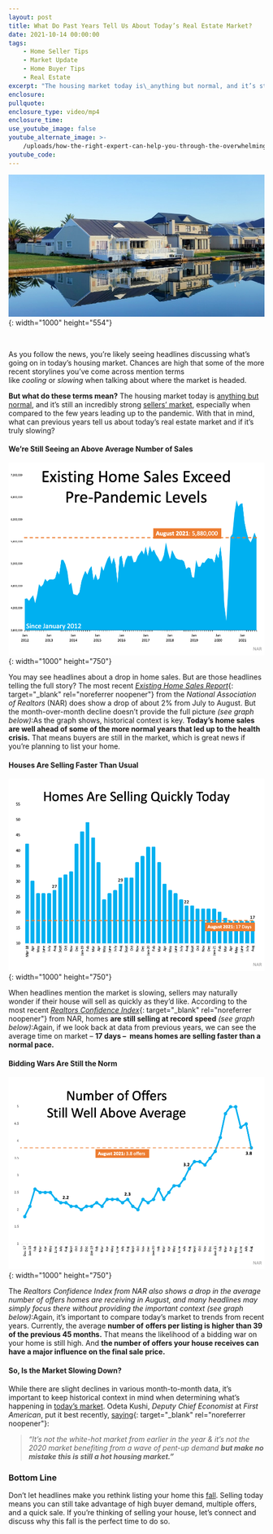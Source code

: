 ```yaml
---
layout: post
title: What Do Past Years Tell Us About Today’s Real Estate Market?
date: 2021-10-14 00:00:00
tags:
    - Home Seller Tips
    - Market Update
    - Home Buyer Tips
    - Real Estate
excerpt: "The housing market today is\_anything but normal, and it’s still an incredibly strong\_sellers’ market, especially when compared to the few years leading up to the pandemic. With that in mind, what can previous years tell us about today’s real estate market and if it’s truly slowing?"
enclosure:
pullquote:
enclosure_type: video/mp4
enclosure_time:
use_youtube_image: false
youtube_alternate_image: >-
    /uploads/how-the-right-expert-can-help-you-through-the-overwhelming-market-29.png
youtube_code:
---
```

<!-- wp:cover {"url":"https://bt-wpstatic.freetls.fastly.net/wp-content/blogs.dir/7201/files/2021/10/pexels-frans-van-heerden-1438832-scaled.jpg","id":672} --><!-- wp:paragraph {"align":"center","placeholder":"Write title…","fontSize":"large"} -->

![](/uploads/pexels-frans-van-heerden-1438832.jpg){: width="1000" height="554"}

<!-- /wp:paragraph --><!-- /wp:cover --><!-- wp:paragraph -->

&nbsp;

<!-- /wp:paragraph --><!-- wp:paragraph -->

As you follow the news, you’re likely seeing headlines discussing what’s going on in today’s housing market. Chances are high that some of the more recent storylines you’ve come across mention terms like&nbsp;*cooling*&nbsp;or&nbsp;*slowing*&nbsp;when talking about where the market is headed.

<!-- /wp:paragraph --><!-- wp:paragraph -->

**But what do these terms mean?**&nbsp;The housing market today is&nbsp;[anything but normal](https://www.buyandsellvero.com/blog/5-reasons-todays-housing-market-is-anything-but-normal/), and it’s still an incredibly strong&nbsp;[sellers’ market](https://www.buyandsellvero.com/blog/sellers-are-in-a-sweet-spot/), especially when compared to the few years leading up to the pandemic. With that in mind, what can previous years tell us about today’s real estate market and if it’s truly slowing?

<!-- /wp:paragraph --><!-- wp:heading {"level":4} -->

#### **We’re Still Seeing an Above Average Number of Sales**

<!-- /wp:heading --><!-- wp:image {"align":"center","id":99571,"linkDestination":"custom"} -->

![](/uploads/20211014-mem-eng-1.png){: width="1000" height="750"}

<!-- /wp:image --><!-- wp:paragraph -->

You may see headlines about a drop in home sales. But are those headlines telling the full story? The most recent&nbsp;[*Existing Home Sales Report*](https://www.nar.realtor/newsroom/existing-home-sales-recede-2-0-in-august){: target="_blank" rel="noreferrer noopener"}&nbsp;from the&nbsp;*National Association of Realtors&nbsp;*(NAR) does show a drop of about 2% from July to August. But the month-over-month decline doesn’t provide the full picture&nbsp;*(see graph below)*\:As the graph shows, historical context is key.&nbsp;**Today’s home sales are well ahead of some of the more normal years that led up to the health crisis.**&nbsp;That means buyers are still in the market, which is great news if you’re planning to list your home.

<!-- /wp:paragraph --><!-- wp:heading {"level":4} -->

#### **Houses Are Selling Faster Than Usual**

<!-- /wp:heading --><!-- wp:image {"align":"center","id":99572,"linkDestination":"custom"} -->

![](/uploads/20211014-mem-eng-2.png){: width="1000" height="750"}

<!-- /wp:image --><!-- wp:paragraph -->

When headlines mention the market is slowing, sellers may naturally wonder if their house will sell as quickly as they’d like. According to the most recent&nbsp;[*Realtors Confidence Index*](https://cdn.nar.realtor/sites/default/files/documents/2021-08-realtors-conference-index-09-22-2021_0.pdf){: target="_blank" rel="noreferrer noopener"}&nbsp;from NAR, homes&nbsp;**are still selling at record**&nbsp;**speed**&nbsp;*(see graph below)*\:Again, if we look back at data from previous years, we can see the average time on market –&nbsp;**17 days –&nbsp; means homes are selling faster than a normal pace.**

<!-- /wp:paragraph --><!-- wp:heading {"level":4} -->

#### **Bidding Wars Are Still the Norm**

<!-- /wp:heading --><!-- wp:image {"align":"center","id":99573,"linkDestination":"custom"} -->

![](/uploads/20211014-mem-eng-3.png){: width="1000" height="750"}

<!-- /wp:image --><!-- wp:paragraph -->

The&nbsp;*Realtors Confidence Index&nbsp;*from NAR also shows a drop in the average number of offers homes are receiving in August, and many headlines may simply focus there without providing the important context&nbsp;*(see graph below)*\:Again, it’s important to compare today’s market to trends from recent years. Currently, the average&nbsp;**number of**&nbsp;**offers per listing is higher than 39 of the previous 45 months.**&nbsp;That means the likelihood of a bidding war on your home is still high. And&nbsp;**the number of offers your house receives can have a major influence on the final sale price.**

<!-- /wp:paragraph --><!-- wp:heading {"level":4} -->

#### **So, Is the Market Slowing Down?**

<!-- /wp:heading --><!-- wp:paragraph -->

While there are slight declines in various month-to-month data, it’s important to keep historical context in mind when determining what’s happening in&nbsp;[today’s market](https://www.buyandsellvero.com/blog/why-2021-is-still-the-year-to-sell-your-house/). Odeta Kushi,&nbsp;*Deputy Chief Economist*&nbsp;at&nbsp;*First American*, put it best recently,&nbsp;[saying](https://twitter.com/odetakushi/status/1435594052456570885){: target="_blank" rel="noreferrer noopener"}\:

<!-- /wp:paragraph --><!-- wp:quote -->

> *“It’s not the white-hot market from earlier in the year & it’s not the 2020 market benefiting from a wave of pent-up demand&nbsp;**but make no mistake this is still a hot housing market.”***

<!-- /wp:quote --><!-- wp:heading {"level":3} -->

### **Bottom Line**

<!-- /wp:heading --><!-- wp:paragraph -->

Don’t let headlines make you rethink listing your home this&nbsp;[f](https://www.buyandsellvero.com/blog/reasons-you-should-consider-selling-this-fall/)[all](https://www.mykcm.com/2021/09/07/reasons-you-should-consider-selling-this-fall/). Selling today means you can still take advantage of high buyer demand, multiple offers, and a quick sale. If you’re thinking of selling your house, let’s connect and discuss why this fall is the perfect time to do so.

<!-- /wp:paragraph -->
